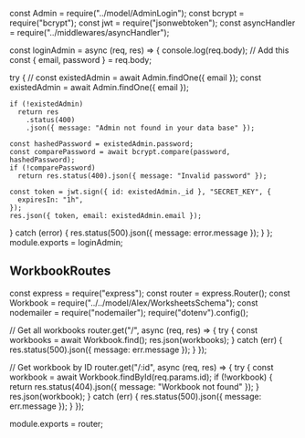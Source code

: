 const Admin = require("../model/AdminLogin");
const bcrypt = require("bcrypt");
const jwt = require("jsonwebtoken");
const asyncHandler = require("../middlewares/asyncHandler");

const loginAdmin = async (req, res) => {
console.log(req.body); // Add this
const { email, password } = req.body;

try {
// const existedAdmin = await Admin.findOne({ email });
const existedAdmin = await Admin.findOne({ email });

    if (!existedAdmin)
      return res
        .status(400)
        .json({ message: "Admin not found in your data base" });

    const hashedPassword = existedAdmin.password;
    const comparePassword = await bcrypt.compare(password, hashedPassword);
    if (!comparePassword)
      return res.status(400).json({ message: "Invalid password" });

    const token = jwt.sign({ id: existedAdmin._id }, "SECRET_KEY", {
      expiresIn: "1h",
    });
    res.json({ token, email: existedAdmin.email });

} catch (error) {
res.status(500).json({ message: error.message });
}
};
module.exports = loginAdmin;

## WorkbookRoutes

const express = require("express");
const router = express.Router();
const Workbook = require("../../model/Alex/WorksheetsSchema");
const nodemailer = require("nodemailer");
require("dotenv").config();

// Get all workbooks
router.get("/", async (req, res) => {
try {
const workbooks = await Workbook.find();
res.json(workbooks);
} catch (err) {
res.status(500).json({ message: err.message });
}
});

// Get workbook by ID
router.get("/:id", async (req, res) => {
try {
const workbook = await Workbook.findById(req.params.id);
if (!workbook) {
return res.status(404).json({ message: "Workbook not found" });
}
res.json(workbook);
} catch (err) {
res.status(500).json({ message: err.message });
}
});

module.exports = router;
